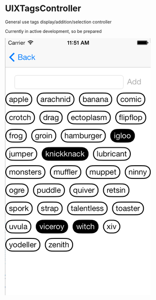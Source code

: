 UIXTagsController
=================

General use tags display/addition/selection controller

Currently in active development, so be prepared

![Screenshot 1](images/ss1.png)